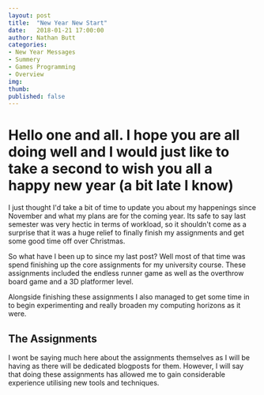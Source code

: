 ```yaml
---
layout: post
title:  "New Year New Start"
date:   2018-01-21 17:00:00
author: Nathan Butt
categories:
- New Year Messages
- Summery
- Games Programming
- Overview
img:
thumb:
published: false
---
```


# Hello one and all. I hope you are all doing well and I would just like to take a second to wish you all a happy new year (a bit late I know)

I just thought I'd take a bit of time to update you about my happenings since November and what my plans are for the coming year. Its safe to say last semester was very hectic in terms of workload, so it shouldn't come as a surprise that it was a huge relief to finally finish my assignments and get some good time off over Christmas.

<!--more-->

So what have I been up to since my last post? Well most of that time was spend finishing up the core assignments for my university course. These assignments included the endless runner game as well as the overthrow board game and a 3D platformer level.

Alongside finishing these assignments I also managed to get some time in to begin experimenting and really broaden my computing horizons as it were.

## The Assignments

I wont be saying much here about the assignments themselves as I will be having as there will be dedicated blogposts for them. However, I will say that doing these assignments has allowed me to gain considerable experience utilising new tools and techniques.

<!--TODO - finish this blogpost. -->
